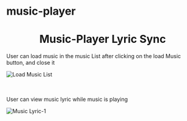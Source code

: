 # music-player

<p align='center'>
<h1 align='center'>Music-Player Lyric Sync</h1>

<div>
<p>User can load music in the music List after clicking on the load Music button, and close it</p>
    <img src="https://github.com/daveanue/music-player/blob/master/Images/loadMusicList.png" alt="Load Music List" />
</div>
<br /><br />
<div>
    <p>User can view music lyric while music is playing</p>
    <img src="https://github.com/daveanue/music-player/blob/master/Images/Lyric.png?raw=true" alt="Music Lyric-1" />
</div>
</p>
